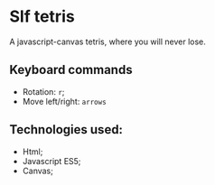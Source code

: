# Slf tetris
A javascript-canvas tetris, where you will never lose.

## Keyboard commands

* Rotation: `r`;
* Move left/right: `arrows`

## Technologies used:

* Html;
* Javascript ES5;
* Canvas;
